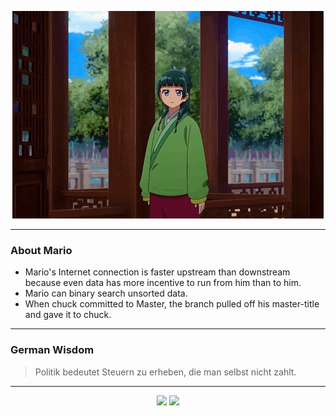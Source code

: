 <p align="center">
  <img src="assets/maomao.gif" />
</p>

---

### About Mario
- Mario's Internet connection is faster upstream than downstream because even data has more incentive to run from him than to him.
- Mario can binary search unsorted data.
- When chuck committed to Master, the branch pulled off his master-title and gave it to chuck.

---

### German Wisdom
> Politik bedeutet Steuern zu erheben, die man selbst nicht zahlt.

---

<p align="center">
  <a>
    <img height="180em" src="https://github-readme-stats-eight-theta.vercel.app/api?username=Torfkopp&show_icons=true&theme=dark&include_all_commits=true&count_private=true"/>
  </a>
  <a href="https://github.com/Torfkopp?tab=repositories">
    <img height="180em" src="https://github-readme-stats-eight-theta.vercel.app/api/top-langs/?username=torfkopp&layout=compact&theme=dark&langs_count=8&hide=java"/>
  </a>
</p>
